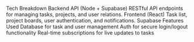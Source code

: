 Tech Breakdown
Backend API (Node + Supabase)
RESTful API endpoints for managing tasks, projects, and user relations.
Frontend (React)
Task list, project boards, user authentication, and notifications.
Supabase Features Used
Database for task and user management
Auth for secure login/logout functionality
Real-time subscriptions for live updates to tasks